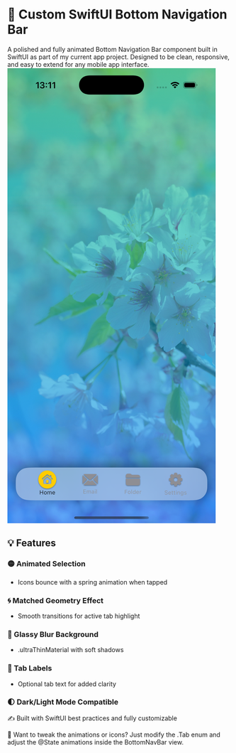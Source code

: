# 🧭 Custom SwiftUI Bottom Navigation Bar

A polished and fully animated Bottom Navigation Bar component built in SwiftUI as part of my current app project.
Designed to be clean, responsive, and easy to extend for any mobile app interface.
![image alt](https://github.com/Alemcode0/CustomNavigationBar/blob/9ec27a05a2a667d4e701a9e74b75a551438149e3/SwiftUI%20-%20BottomNavBar.png)

## 💡 Features
### 🟡 Animated Selection 
- Icons bounce with a spring animation when tapped
### 🌀 Matched Geometry Effect
- Smooth transitions for active tab highlight
### 🧊 Glassy Blur Background
- .ultraThinMaterial with soft shadows
### 🎯 Tab Labels
- Optional tab text for added clarity
### 🌓 Dark/Light Mode Compatible
✍️ Built with SwiftUI best practices and fully customizable

💬 Want to tweak the animations or icons? Just modify the .Tab enum and adjust the @State animations inside the BottomNavBar view.
